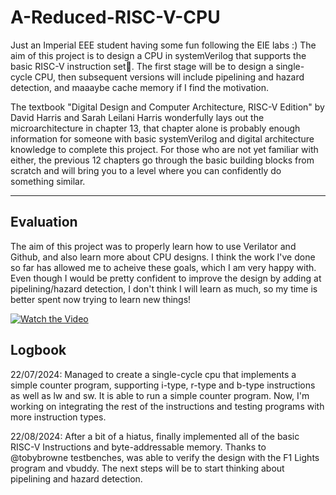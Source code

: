 # A-Reduced-RISC-V-CPU

Just an Imperial EEE student having some fun following the EIE labs :) The aim of this project is to design a CPU in systemVerilog that supports the basic RISC-V instruction set🤠. The first stage will be to design a single-cycle CPU, then subsequent versions will include pipelining and hazard detection, and maaaybe cache memory if I find the motivation. 

The textbook "Digital Design and Computer Architecture, RISC-V Edition" by David Harris and Sarah Leilani Harris wonderfully lays out the microarchitecture in chapter 13, that chapter alone is probably enough information for someone with basic systemVerilog and digital architecture knowledge to complete this project. For those who are not yet familiar with either, the previous 12 chapters go through the basic building blocks from scratch and will bring you to a level where you can confidently do something similar.

---

## Evaluation
The aim of this project was to properly learn how to use Verilator and Github, and also learn more about CPU designs. I think the work I've done so far has allowed me to acheive these goals, which I am very happy with. Even though I would be pretty confident to improve the design by adding at pipelining/hazard detection, I don't think I will learn as much, so my time is better spent now trying to learn new things!

[![Watch the Video](https://github.com/Giovannettix/A-Reduced-RISC-V-CPU/blob/main/thumbnail.jpg)]([https://github.com/Giovannettix/A-Reduced-RISC-V-CPU/blob/main/PXL_20240920_100402857.TS.mp4](https://photos.app.goo.gl/UbYjUkYH11LLF7qP9))

## Logbook
22/07/2024: Managed to create a single-cycle cpu that implements a simple counter program, supporting i-type, r-type and b-type instructions as well as lw and sw. It is able to run a simple counter program. Now, I'm working on integrating the rest of the instructions and testing programs with more instruction types. 

22/08/2024: After a bit of a hiatus, finally implemented all of the basic RISC-V Instructions and byte-addressable memory. Thanks to @tobybrowne testbenches, was able to verify the design with the F1 Lights program and vbuddy. The next steps will be to start thinking about pipelining and hazard detection.


